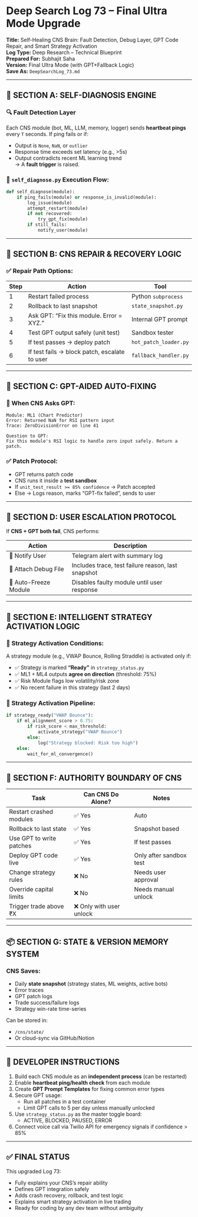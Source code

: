 
# Deep Search Log 73 – Final Ultra Mode Upgrade
**Title:** Self-Healing CNS Brain: Fault Detection, Debug Layer, GPT Code Repair, and Smart Strategy Activation  
**Log Type:** Deep Research – Technical Blueprint  
**Prepared For:** Subhajit Saha  
**Version:** Final Ultra Mode (with GPT+Fallback Logic)  
**Save As:** `DeepSearchLog_73.md`

---

## 🧠 SECTION A: SELF-DIAGNOSIS ENGINE

### 🔍 Fault Detection Layer
Each CNS module (bot, ML, LLM, memory, logger) sends **heartbeat pings** every `T` seconds. If ping fails or if:
- Output is `None`, `NaN`, or `outlier`
- Response time exceeds set latency (e.g., >5s)
- Output contradicts recent ML learning trend  
→ A **fault trigger** is raised.

### 🔧 `self_diagnose.py` Execution Flow:
```python
def self_diagnose(module):
    if ping_fails(module) or response_is_invalid(module):
        log_issue(module)
        attempt_restart(module)
        if not recovered:
            try_gpt_fix(module)
        if still_fails:
            notify_user(module)
```

---

## 🔄 SECTION B: CNS REPAIR & RECOVERY LOGIC

### ✅ Repair Path Options:

| Step | Action | Tool |
|------|--------|------|
| 1 | Restart failed process | Python `subprocess` |
| 2 | Rollback to last snapshot | `state_snapshot.py` |
| 3 | Ask GPT: “Fix this module. Error = XYZ.” | Internal GPT prompt |
| 4 | Test GPT output safely (unit test) | Sandbox tester |
| 5 | If test passes → deploy patch | `hot_patch_loader.py` |
| 6 | If test fails → block patch, escalate to user | `fallback_handler.py` |

---

## 🤖 SECTION C: GPT-AIDED AUTO-FIXING

### 🔁 When CNS Asks GPT:
```prompt
Module: ML1 (Chart Predictor)
Error: Returned NaN for RSI pattern input
Trace: ZeroDivisionError on line 41

Question to GPT:
Fix this module's RSI logic to handle zero input safely. Return a patch.
```

### ✅ Patch Protocol:
- GPT returns patch code
- CNS runs it inside a **test sandbox**
- If `unit_test_result >= 85% confidence` → Patch accepted
- Else → Logs reason, marks “GPT-fix failed”, sends to user

---

## 📢 SECTION D: USER ESCALATION PROTOCOL

If **CNS + GPT both fail**, CNS performs:

| Action | Description |
|--------|-------------|
| 📨 Notify User | Telegram alert with summary log |
| 📁 Attach Debug File | Includes trace, test failure reason, last snapshot |
| 🛑 Auto-Freeze Module | Disables faulty module until user response |

---

## 🧠 SECTION E: INTELLIGENT STRATEGY ACTIVATION LOGIC

### 🎯 Strategy Activation Conditions:
A strategy module (e.g., VWAP Bounce, Rolling Straddle) is activated only if:
- ✅ Strategy is marked **“Ready”** in `strategy_status.py`
- ✅ ML1 + ML4 outputs **agree on direction** (threshold: 75%)
- ✅ Risk Module flags low volatility/risk zone
- ✅ No recent failure in this strategy (last 2 days)

### 🔁 Strategy Activation Pipeline:
```python
if strategy_ready("VWAP Bounce"):
    if ml_alignment_score > 0.75:
        if risk_score < max_threshold:
            activate_strategy("VWAP Bounce")
        else:
            log("Strategy blocked: Risk too high")
    else:
        wait_for_ml_convergence()
```

---

## 🔐 SECTION F: AUTHORITY BOUNDARY OF CNS

| Task | Can CNS Do Alone? | Notes |
|------|-------------------|-------|
| Restart crashed modules | ✅ Yes | Auto |
| Rollback to last state | ✅ Yes | Snapshot based |
| Use GPT to write patches | ✅ Yes | If test passes |
| Deploy GPT code live | ✅ Yes | Only after sandbox test |
| Change strategy rules | ❌ No | Needs user approval |
| Override capital limits | ❌ No | Needs manual unlock |
| Trigger trade above ₹X | ❌ Only with user unlock |

---

## 📦 SECTION G: STATE & VERSION MEMORY SYSTEM

### CNS Saves:
- Daily **state snapshot** (strategy states, ML weights, active bots)
- Error traces
- GPT patch logs
- Trade success/failure logs
- Strategy win-rate time-series

Can be stored in:
- `/cns/state/`
- Or cloud-sync via GitHub/Notion

---

## 🧰 DEVELOPER INSTRUCTIONS

1. Build each CNS module as an **independent process** (can be restarted)
2. Enable **heartbeat ping/health check** from each module
3. Create **GPT Prompt Templates** for fixing common error types
4. Secure GPT usage:
   - Run all patches in a test container
   - Limit GPT calls to 5 per day unless manually unlocked
5. Use `strategy_status.py` as the master toggle board:
   - ACTIVE, BLOCKED, PAUSED, ERROR
6. Connect voice call via Twilio API for emergency signals if confidence > 85%

---

## ✅ FINAL STATUS

This upgraded Log 73:
- Fully explains your CNS’s repair ability  
- Defines GPT integration safely  
- Adds crash recovery, rollback, and test logic  
- Explains smart strategy activation in live trading  
- Ready for coding by any dev team without ambiguity
